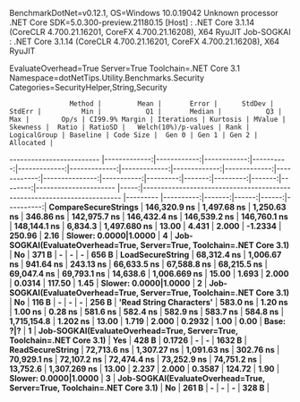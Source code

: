 
BenchmarkDotNet=v0.12.1, OS=Windows 10.0.19042
Unknown processor
.NET Core SDK=5.0.300-preview.21180.15
  [Host]     : .NET Core 3.1.14 (CoreCLR 4.700.21.16201, CoreFX 4.700.21.16208), X64 RyuJIT
  Job-SOGKAI : .NET Core 3.1.14 (CoreCLR 4.700.21.16201, CoreFX 4.700.21.16208), X64 RyuJIT

EvaluateOverhead=True  Server=True  Toolchain=.NET Core 3.1  
Namespace=dotNetTips.Utility.Benchmarks.Security  Categories=SecurityHelper,String,Security  

                   Method |         Mean |       Error |      StdDev |    StdErr |          Min |           Q1 |       Median |           Q3 |          Max |        Op/s | CI99.9% Margin | Iterations | Kurtosis | MValue | Skewness |  Ratio | RatioSD |   Welch(10%)/p-values | Rank |                                                            LogicalGroup | Baseline | Code Size |  Gen 0 | Gen 1 | Gen 2 | Allocated |
------------------------- |-------------:|------------:|------------:|----------:|-------------:|-------------:|-------------:|-------------:|-------------:|------------:|---------------:|-----------:|---------:|-------:|---------:|-------:|--------:|---------------------- |-----:|------------------------------------------------------------------------ |--------- |----------:|-------:|------:|------:|----------:|
     **CompareSecureStrings** | **146,320.9 ns** | **1,497.68 ns** | **1,250.63 ns** | **346.86 ns** | **142,975.7 ns** | **146,432.4 ns** | **146,539.2 ns** | **146,760.1 ns** | **148,144.1 ns** |     **6,834.3** |   **1,497.680 ns** |      **13.00** |    **4.431** |  **2.000** |  **-1.2334** | **250.96** |    **2.16** | **Slower: 0.0000|1.0000** |    **4** | **Job-SOGKAI(EvaluateOverhead=True, Server=True, Toolchain=.NET Core 3.1)** |       **No** |     **371 B** |      **-** |     **-** |     **-** |     **656 B** |
         **LoadSecureString** |  **68,312.4 ns** | **1,006.67 ns** |   **941.64 ns** | **243.13 ns** |  **66,633.5 ns** |  **67,588.8 ns** |  **68,215.5 ns** |  **69,047.4 ns** |  **69,793.1 ns** |    **14,638.6** |   **1,006.669 ns** |      **15.00** |    **1.693** |  **2.000** |   **0.0314** | **117.50** |    **1.45** | **Slower: 0.0000|1.0000** |    **2** | **Job-SOGKAI(EvaluateOverhead=True, Server=True, Toolchain=.NET Core 3.1)** |       **No** |     **116 B** |      **-** |     **-** |     **-** |     **256 B** |
 **'Read String Characters'** |     **583.0 ns** |     **1.20 ns** |     **1.00 ns** |   **0.28 ns** |     **581.6 ns** |     **582.4 ns** |     **582.9 ns** |     **583.7 ns** |     **584.8 ns** | **1,715,154.8** |       **1.202 ns** |      **13.00** |    **1.719** |  **2.000** |   **0.2932** |   **1.00** |    **0.00** |             **Base: ?|?** |    **1** | **Job-SOGKAI(EvaluateOverhead=True, Server=True, Toolchain=.NET Core 3.1)** |      **Yes** |     **428 B** | **0.1726** |     **-** |     **-** |    **1632 B** |
         **ReadSecureString** |  **72,713.6 ns** | **1,307.27 ns** | **1,091.63 ns** | **302.76 ns** |  **70,929.1 ns** |  **72,107.2 ns** |  **72,474.4 ns** |  **73,252.9 ns** |  **74,751.2 ns** |    **13,752.6** |   **1,307.269 ns** |      **13.00** |    **2.237** |  **2.000** |   **0.3587** | **124.72** |    **1.90** | **Slower: 0.0000|1.0000** |    **3** | **Job-SOGKAI(EvaluateOverhead=True, Server=True, Toolchain=.NET Core 3.1)** |       **No** |     **261 B** |      **-** |     **-** |     **-** |     **328 B** |
